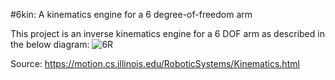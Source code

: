 #6kin: A kinematics engine for a 6 degree-of-freedom arm

This project is an inverse kinematics engine for a 6 DOF arm as described in the below diagram:
![6R](https://user-images.githubusercontent.com/15475418/165378867-3d46f5cb-33d8-41d0-8ba6-01d22df7eddc.svg)


Source: https://motion.cs.illinois.edu/RoboticSystems/Kinematics.html

